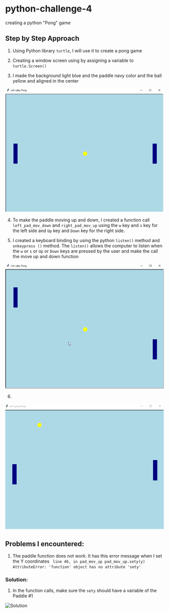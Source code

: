 # python-challenge-4
creating a python "Pong" game 

## Step by Step Approach

1. Using Python library `turtle`, I will use it to create a pong game

2. Creating a window screen using by assigning a variable to `turtle.Screen()`

3. I made the background light blue and the paddle navy color and the ball yellow and aligned in the center

![Solution](images/img1.JPG)

4. To make the paddle moving up and down, I created a function call `left_pad_mov_down` and `right_pad_mov_up` using the `w` key and `s` key for the left side and `Up` key and `Down` key for the right side.

5. I created a keyboard binding by using the python `listen()` method and `onkeypress ()` method. The `listen()` allows the computer to listen when the `w` or `s` or `Up` or `Down` keys are pressed by the user and make the call the move up and down function

![Solution](images/fetch1.gif)

6. 

![Solution](images/Animation2.gif)

##

## Problems I encountered:
1. The paddle function does not work. It has this error message when I set the Y coordinates
` line 46, in pad_mov_up pad_mov_up.sety(y) AttributeError: 'function' object has no attribute 'sety'`

### Solution: 
1. In the function calls, make sure the `sety` should have a variable of the Paddle #1

![Solution](images/)